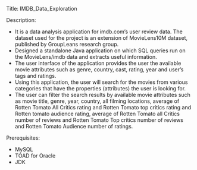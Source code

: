 Title: IMDB_Data_Exploration

Description:
- It is a data analysis application for imdb.com’s user review data. The dataset used for the project is an extension of MovieLens10M dataset, published by GroupLeans research group. 
 - Designed a standalone Java application on which SQL queries run on the MovieLens/imdb data and extracts useful information. 
 - The user interface of the application provides the user the available movie attributes such as genre, country, cast, rating, year and user’s tags and ratings. 
 - Using this application, the user will search for the movies from various categories that have the properties (attributes) the user is looking for.
 - The user can filter the search results by available movie attributes such as movie title, genre, year, country, all filming locations, 
    average of Rotten Tomato All Critics rating and Rotten Tomato top critics rating and Rotten tomato audience rating, 
     average of Rotten Tomato all Critics number of reviews and Rotten Tomato Top critics number of reviews and 
      Rotten Tomato Audience number of ratings.

Prerequisites: 
- MySQL
- TOAD for Oracle
- JDK


